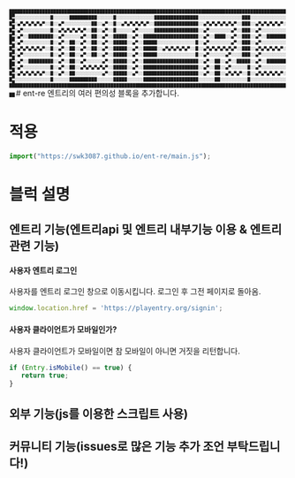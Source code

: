 <span style="font-size:50%;line-height: 80%;">
███████████████████████████████████████████████████████████████████████████████████████████████████████
█░░░░░░░░░░░░░░█░░░░░░██████████░░░░░░█░░░░░░░░░░░░░░████████████████░░░░░░░░░░░░░░░░███░░░░░░░░░░░░░░█
█░░▄▀▄▀▄▀▄▀▄▀░░█░░▄▀░░░░░░░░░░██░░▄▀░░█░░▄▀▄▀▄▀▄▀▄▀░░████████████████░░▄▀▄▀▄▀▄▀▄▀▄▀░░███░░▄▀▄▀▄▀▄▀▄▀░░█
█░░▄▀░░░░░░░░░░█░░▄▀▄▀▄▀▄▀▄▀░░██░░▄▀░░█░░░░░░▄▀░░░░░░████████████████░░▄▀░░░░░░░░▄▀░░███░░▄▀░░░░░░░░░░█
█░░▄▀░░█████████░░▄▀░░░░░░▄▀░░██░░▄▀░░█████░░▄▀░░████████████████████░░▄▀░░████░░▄▀░░███░░▄▀░░█████████
█░░▄▀░░░░░░░░░░█░░▄▀░░██░░▄▀░░██░░▄▀░░█████░░▄▀░░█████░░░░░░░░░░░░░░█░░▄▀░░░░░░░░▄▀░░███░░▄▀░░░░░░░░░░█
█░░▄▀▄▀▄▀▄▀▄▀░░█░░▄▀░░██░░▄▀░░██░░▄▀░░█████░░▄▀░░█████░░▄▀▄▀▄▀▄▀▄▀░░█░░▄▀▄▀▄▀▄▀▄▀▄▀░░███░░▄▀▄▀▄▀▄▀▄▀░░█
█░░▄▀░░░░░░░░░░█░░▄▀░░██░░▄▀░░██░░▄▀░░█████░░▄▀░░█████░░░░░░░░░░░░░░█░░▄▀░░░░░░▄▀░░░░███░░▄▀░░░░░░░░░░█
█░░▄▀░░█████████░░▄▀░░██░░▄▀░░░░░░▄▀░░█████░░▄▀░░████████████████████░░▄▀░░██░░▄▀░░█████░░▄▀░░█████████
█░░▄▀░░░░░░░░░░█░░▄▀░░██░░▄▀▄▀▄▀▄▀▄▀░░█████░░▄▀░░████████████████████░░▄▀░░██░░▄▀░░░░░░█░░▄▀░░░░░░░░░░█
█░░▄▀▄▀▄▀▄▀▄▀░░█░░▄▀░░██░░░░░░░░░░▄▀░░█████░░▄▀░░████████████████████░░▄▀░░██░░▄▀▄▀▄▀░░█░░▄▀▄▀▄▀▄▀▄▀░░█
█░░░░░░░░░░░░░░█░░░░░░██████████░░░░░░█████░░░░░░████████████████████░░░░░░██░░░░░░░░░░█░░░░░░░░░░░░░░█
███████████████████████████████████████████████████████████████████████████████████████████████████████
</span>
# ent-re
엔트리의 여러 편의성 블록을 추가합니다.

# 적용
```javascript
import("https://swk3087.github.io/ent-re/main.js"); 
```
# 블럭 설명
## 엔트리 기능(엔트리api 및 엔트리 내부기능 이용 & 엔트리 관련 기능)
#### 사용자 엔트리 로그인
사용자를 엔트리 로그인 창으로 이동시킵니다. 로그인 후 그전 페이지로 돌아옴. 
```javascript
window.location.href = 'https://playentry.org/signin';
```
#### 사용자 클라이언트가 모바일인가?
사용자 클라이언트가 모바일이면 참 모바일이 아니면 거짓을 리턴합니다.
```javascript
if (Entry.isMobile() == true) {
   return true;
}
```
## 외부 기능(js를 이용한 스크립트 사용)

## 커뮤니티 기능(issues로 많은 기능 추가 조언 부탁드립니다!)
